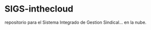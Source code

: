 SIGS-inthecloud
===============

repositorio para el Sistema Integrado de Gestion Sindical... en la nube.